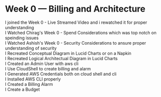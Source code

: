 # Week 0 — Billing and Architecture
I joined the Week 0 - Live Streamed Video and i rewatched it for proper understanding <br>
I Watched Chirag's Week 0 - Spend Considerations which was top notch on speinding issues<br>
I Watched Ashish's Week 0 - Security Considerations to ansure proper understanding of security<br>
I Recreated Conceptual Diagram in Lucid Charts or on a Napkin<br>
I Recreated Logical Architectual Diagram in Lucid Charts<br>
I Created an Admin User with aws cli<br>
I Use CloudShell to create billing and alarm<br>
I Generated AWS Credentials both on cloud shell and cli<br>
I Installed AWS CLI properly<br>
I Created a Billing Alarm<br>
I Create a Budget